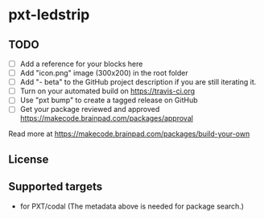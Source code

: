 # pxt-ledstrip



## TODO

- [ ] Add a reference for your blocks here
- [ ] Add "icon.png" image (300x200) in the root folder
- [ ] Add "- beta" to the GitHub project description if you are still iterating it.
- [ ] Turn on your automated build on https://travis-ci.org
- [ ] Use "pxt bump" to create a tagged release on GitHub
- [ ] Get your package reviewed and approved https://makecode.brainpad.com/packages/approval

Read more at https://makecode.brainpad.com/packages/build-your-own

## License



## Supported targets

* for PXT/codal
(The metadata above is needed for package search.)

